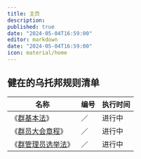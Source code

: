 ```yaml
---
title: 主页
description:
published: true
date: "2024-05-04T16:59:00"
editor: markdown
date: "2024-05-04T16:59:00"
icon: material/home
---
```


## 健在的乌托邦规则清单

| 名称                                          | 编号 | 执行时间 |
| --------------------------------------------- | ---- | -------- |
| 《[群基本法](群基本法/index.md)》             | ／   | 进行中   |
| 《[群员大会章程](群员大会章程/index.md)》     | ／   | 进行中   |
| 《[群管理员选举法](群管理员选举法/index.md)》 | ／   | 进行中   |
